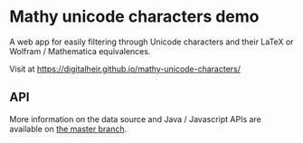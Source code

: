 # Mathy unicode characters demo

A web app for easily filtering through Unicode characters and their LaTeX or Wolfram / Mathematica equivalences.

Visit at https://digitalheir.github.io/mathy-unicode-characters/

## API
More information on the data source and Java / Javascript APIs are available on [the master branch](https://github.com/digitalheir/mathy-unicode-characters/tree/master).
